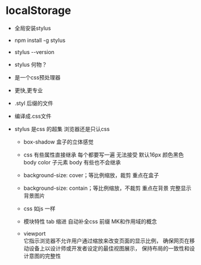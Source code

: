 # localStorage

- 全局安装stylus
 - npm install  -g stylus
 - stylus --version
 - stylus 何物？
  - 是一个css预处理器
  - 更快,更专业
  - .styl 后缀的文件
  - 编译成.css文件

  - stylus 是css 的超集
     浏览器还是只认css
     - box-shadow 盒子的立体感觉
    - css 有些属性直接继承
    每个都要写一遍 无法接受
    默认16px 颜色黑色
    body color 子元素 body 
    有些也不会继承

    - background-size: cover；等比例缩放，裁剪   重点在盒子
    - background-size: contain；等比例缩放，不裁剪 重点在背景 完整显示背景图片

    - css 如js 一样
    - 模块特性
    tab 缩进 自动补全css 前缀
    MK和作用域的概念

    - viewport  
它指示浏览器不允许用户通过缩放来改变页面的显示比例，
确保网页在移动设备上以设计师或开发者设定的最佳视图展示，
保持布局的一致性和设计意图的完整性